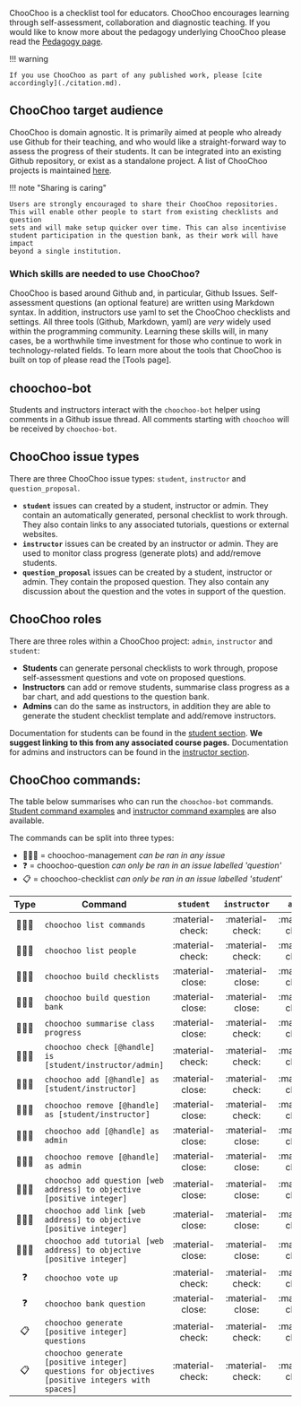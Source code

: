 ChooChoo is a checklist tool for educators. ChooChoo encourages learning through self-assessment, collaboration and diagnostic teaching. If you would like to know more about the pedagogy underlying ChooChoo please read the [Pedagogy page](./pedagogy.md).

!!! warning

    If you use ChooChoo as part of any published work, please [cite accordingly](./citation.md).

## ChooChoo target audience
ChooChoo is domain agnostic. It is primarily aimed at people who already use Github for their teaching, and who would like a straight-forward way to assess the progress of their students. It can be integrated into an existing Github repository, or exist as a standalone project. A list of ChooChoo projects is maintained [here](./projects.md).

!!! note "Sharing is caring"

    Users are strongly encouraged to share their ChooChoo repositories. This will enable other people to start from existing checklists and question 
    sets and will make setup quicker over time. This can also incentivise student participation in the question bank, as their work will have impact 
    beyond a single institution. 

### Which skills are needed to use ChooChoo?
ChooChoo is based around Github and, in particular, Github Issues. Self-assessment questions (an optional feature) are written using Markdown syntax. In addition, instructors use yaml to set the ChooChoo checklists and settings. All three tools (Github, Markdown, yaml) are *very* widely used within the programming community. Learning these skills will, in many cases, be a worthwhile time investment for those who continue to work in technology-related fields. To learn more about the tools that ChooChoo is built on top of please read the [Tools page].

## choochoo-bot
Students and instructors interact with the `choochoo-bot` helper using comments in a Github issue thread. All comments starting with `choochoo` will be received by `choochoo-bot`. 

## ChooChoo issue types

There are three ChooChoo issue types: `student`, `instructor` and `question_proposal`. 

- **`student`** issues can created by a student, instructor or admin. They contain an automatically generated, personal checklist to work through. They also contain links to any associated tutorials, questions or external websites.
- **`instructor`** issues can be created by an instructor or admin. They are used to monitor class progress (generate plots) and add/remove students.
- **`question_proposal`** issues can be created by a student, instructor or admin. They contain the proposed question. They also contain any discussion about the question and the votes in support of the question.

## ChooChoo roles 
There are three roles within a ChooChoo project: `admin`, `instructor` and `student`:

- **Students** can generate personal checklists to work through, propose self-assessment questions and vote on proposed questions. 
- **Instructors** can add or remove students, summarise class progress as a bar chart, and add questions to the question bank. 
- **Admins** can do the same as instructors, in addition they are able to generate the student checklist template and add/remove instructors. 

Documentation for students can be found in the [student section](./students/). **We suggest linking to this from any associated course pages.** Documentation for admins and instructors can be found in the [instructor section](./instructors/).

## ChooChoo commands:
The table below summarises who can run the `choochoo-bot` commands. [Student command examples](./students/commands.md) and [instructor command examples](./instructors/commands.md) are also available.

The commands can be split into three types:

- 👩🏾‍💻 = choochoo-management *can be ran in any issue*
- ❓ = choochoo-question *can only be ran in an issue labelled 'question'*
- 📋 = choochoo-checklist *can only be ran in an issue labelled 'student'*

| Type | Command | `student`  | `instructor`  | `admin`  | 
| :-----: | ------ | :----:  | :----:  | :----:  |
| 👩🏾‍💻 |`choochoo list commands` |:material-check: | :material-check: | :material-check: |
| 👩🏾‍💻  | `choochoo list people` |:material-check: | :material-check: | :material-check: |
| 👩🏾‍💻 |`choochoo build checklists` |:material-close: | :material-close: | :material-check: |
| 👩🏾‍💻 |`choochoo build question bank`| :material-close: | :material-close: | :material-check: |
| 👩🏾‍💻 |`choochoo summarise class progress` |:material-close: | :material-check: | :material-check: |
| 👩🏾‍💻  |`choochoo check [@handle] is [student/instructor/admin]` |:material-check: | :material-check: | :material-check: |
| 👩🏾‍💻 |`choochoo add [@handle] as [student/instructor]` |:material-close: | :material-check: | :material-check: |
| 👩🏾‍💻 |`choochoo remove [@handle] as [student/instructor]` |:material-close: | :material-check: | :material-check: |
| 👩🏾‍💻 |`choochoo add [@handle] as admin` |:material-close: | :material-close: | :material-check: |
| 👩🏾‍💻 |`choochoo remove [@handle] as admin` |:material-close: | :material-close: | :material-check: |
| 👩🏾‍💻 |`choochoo add question [web address] to objective [positive integer]` |:material-close: | :material-close: | :material-check: |
| 👩🏾‍💻 |`choochoo add link [web address] to objective [positive integer]` |:material-close: | :material-close: | :material-check: |
| 👩🏾‍💻 |`choochoo add tutorial [web address] to objective [positive integer]` |:material-close: | :material-close: | :material-check: |
| ❓ |`choochoo vote up`| :material-check: | :material-check: | :material-check: |
| ❓ |`choochoo bank question`| :material-close: | :material-close: | :material-check: |
| 📋 |`choochoo generate [positive integer] questions`|:material-check: | :material-check: | :material-check: |
| 📋 |`choochoo generate [positive integer] questions for objectives [positive integers with spaces]`|:material-check: | :material-check: | :material-check: |








